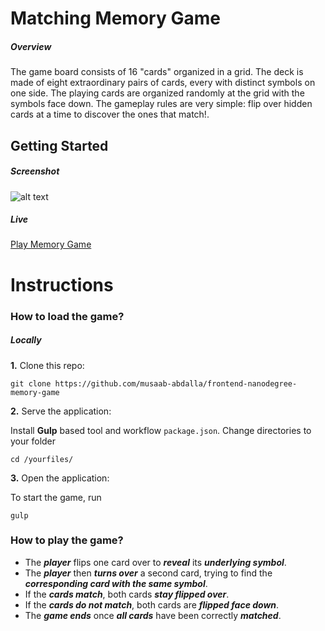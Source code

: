 # Matching Memory Game

##### Overview

The game board consists of 16 "cards" organized in a grid. The deck is made of eight extraordinary pairs of cards, every with distinct symbols on one side. The playing cards are organized randomly at the grid with the symbols face down. The gameplay rules are very simple: flip over  hidden cards at a time to discover the ones that match!.

## Getting Started

##### Screenshot

![alt text](https://raw.githubusercontent.com/musaab-abdalla/musaab-abdalla.github.io/master/frontend-nanodegree-memory-game/screenshot.jpg "Memory game")

##### Live

[Play Memory Game](https://musaab-abdalla.github.io/frontend-nanodegree-memory-game)


# Instructions

### How to load the game?

##### Locally

**1.** Clone this repo:

```
git clone https://github.com/musaab-abdalla/frontend-nanodegree-memory-game
```

**2.** Serve the application:

Install **Gulp** based tool and workflow `package.json`. Change directories to your folder
```
cd /yourfiles/
```


**3.** Open the application:

To start the game, run
```
gulp
```


### How to play the game?

* The _**player**_ flips one card over to _**reveal**_ its _**underlying symbol**_.
* The _**player**_ then _**turns over**_ a second card, trying to find the _**corresponding card with the same symbol**_.
* If the _**cards match**_, both cards _**stay flipped over**_.
* If the _**cards do not match**_, both cards are _**flipped face down**_.
* The _**game ends**_ once _**all cards**_ have been correctly _**matched**_.
